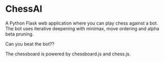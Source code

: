 # ChessAI
A Python Flask web application where you can play chess against a bot. The bot uses iterative deepening with minimax, move ordering and alpha beta pruning. 

Can you beat the bot??



The chessboard is powered by chessboard.js and chess.js.
